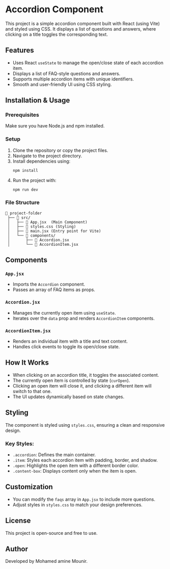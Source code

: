 # Accordion Component

This project is a simple accordion component built with React (using Vite) and styled using CSS. It displays a list of questions and answers, where clicking on a title toggles the corresponding text.

## Features

- Uses React `useState` to manage the open/close state of each accordion item.
- Displays a list of FAQ-style questions and answers.
- Supports multiple accordion items with unique identifiers.
- Smooth and user-friendly UI using CSS styling.

## Installation & Usage

### Prerequisites

Make sure you have Node.js and npm installed.

### Setup

1. Clone the repository or copy the project files.
2. Navigate to the project directory.
3. Install dependencies using:
   ```sh
   npm install
   ```
4. Run the project with:
   ```sh
   npm run dev
   ```

### File Structure

```
📂 project-folder
 ├── 📄 src/
 │   ├── 📄 App.jsx  (Main Component)
 │   ├── 📄 styles.css (Styling)
 │   ├── 📄 main.jsx (Entry point for Vite)
 │   └── 📂 components/
 │       ├── 📄 Accordion.jsx
 │       └── 📄 AccordionItem.jsx
```

## Components

### `App.jsx`

- Imports the `Accordion` component.
- Passes an array of FAQ items as props.

### `Accordion.jsx`

- Manages the currently open item using `useState`.
- Iterates over the `data` prop and renders `AccordionItem` components.

### `AccordionItem.jsx`

- Renders an individual item with a title and text content.
- Handles click events to toggle its open/close state.

## How It Works

- When clicking on an accordion title, it toggles the associated content.
- The currently open item is controlled by state (`curOpen`).
- Clicking an open item will close it, and clicking a different item will switch to that one.
- The UI updates dynamically based on state changes.

## Styling

The component is styled using `styles.css`, ensuring a clean and responsive design.

### Key Styles:

- `.accordion`: Defines the main container.
- `.item`: Styles each accordion item with padding, border, and shadow.
- `.open`: Highlights the open item with a different border color.
- `.content-box`: Displays content only when the item is open.

## Customization

- You can modify the `faqs` array in `App.jsx` to include more questions.
- Adjust styles in `styles.css` to match your design preferences.

## License

This project is open-source and free to use.

## Author

Developed by Mohamed amine Mounir.
